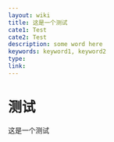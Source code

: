 ```yaml
---
layout: wiki
title: 这是一个测试
cate1: Test
cate2: Test
description: some word here
keywords: keyword1, keyword2
type:
link:
---
```



# 测试
这是一个测试
